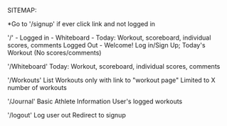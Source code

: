 SITEMAP:

*Go to '/signup' if ever click link and not logged in

'/' -           Logged in -     Whiteboard - Today: Workout, scoreboard, individual scores, comments
                Logged Out -    Welcome! Log in/Sign Up; Today's Workout (No scores/comments)
 
'/Whiteboard'   Today: Workout, scoreboard, individual scores, comments

'/Workouts'     List Workouts only with link to "workout page"
                Limited to X number of workouts

'/Journal'      Basic Athlete Information
                User's logged workouts

'/logout'       Log user out
                Redirect to signup